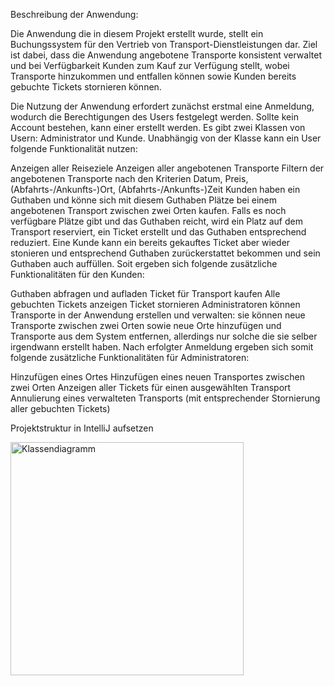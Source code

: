 Beschreibung der Anwendung:

Die Anwendung die in diesem Projekt erstellt wurde, stellt ein Buchungssystem für den Vertrieb von Transport-Dienstleistungen dar. Ziel ist dabei, dass die Anwendung angebotene Transporte konsistent verwaltet und bei Verfügbarkeit Kunden zum Kauf zur Verfügung stellt, wobei Transporte hinzukommen und entfallen können sowie Kunden bereits gebuchte Tickets stornieren können.

Die Nutzung der Anwendung erfordert zunächst erstmal eine Anmeldung, wodurch die Berechtigungen des Users festgelegt werden. Sollte kein Account bestehen, kann einer erstellt werden. Es gibt zwei Klassen von Usern: Administrator und Kunde. Unabhängig von der Klasse kann ein User folgende Funktionalität nutzen:

Anzeigen aller Reiseziele
Anzeigen aller angebotenen Transporte
Filtern der angebotenen Transporte nach den Kriterien Datum, Preis, (Abfahrts-/Ankunfts-)Ort, (Abfahrts-/Ankunfts-)Zeit
Kunden haben ein Guthaben und könne sich mit diesem Guthaben Plätze bei einem angebotenen Transport zwischen zwei Orten kaufen. Falls es noch verfügbare Plätze gibt und das Guthaben reicht, wird ein Platz auf dem Transport reserviert, ein Ticket erstellt und das Guthaben entsprechend reduziert. Eine Kunde kann ein bereits gekauftes Ticket aber wieder stonieren und entsprechend Guthaben zurückerstattet bekommen und sein Guthaben auch auffüllen. Soit ergeben sich folgende zusätzliche Funktionalitäten für den Kunden:

Guthaben abfragen und aufladen
Ticket für Transport kaufen
Alle gebuchten Tickets anzeigen
Ticket stornieren
Administratoren können Transporte in der Anwendung erstellen und verwalten: sie können neue Transporte zwischen zwei Orten sowie neue Orte hinzufügen und Transporte aus dem System entfernen, allerdings nur solche die sie selber irgendwann erstellt haben. Nach erfolgter Anmeldung ergeben sich somit folgende zusätzliche Funktionalitäten für Administratoren:

Hinzufügen eines Ortes
Hinzufügen eines neuen Transportes zwischen zwei Orten
Anzeigen aller Tickets für einen ausgewählten Transport
Annulierung eines verwalteten Transports (mit entsprechender Stornierung aller gebuchten Tickets)

Projektstruktur in IntelliJ aufsetzen

<img width="373" alt="Klassendiagramm" src="https://github.com/user-attachments/assets/83df1fa8-913b-4172-88fc-3de961018d8c">
